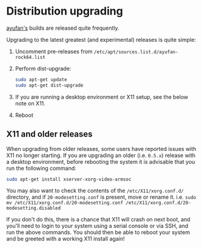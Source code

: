 # Distribution upgrading

[ayufan's](https://github.com/ayufan-rock64/linux-build/releases) builds are released quite frequently.

Upgrading to the latest greatest (and experimental) releases is quite simple:

1. Uncomment pre-releases from `/etc/apt/sources.list.d/ayufan-rock64.list`
2. Perform dist-upgrade:

    ```bash
    sudo apt-get update
    sudo apt-get dist-upgrade
    ```

3. If you are running a desktop environment or X11 setup, see the below note on X11.

4. Reboot

## X11 and older releases

When upgrading from older releases, some users have reported issues with X11 no longer starting. If you are upgrading an older (i.e. `0.5.x`) release with a desktop environment, before rebooting the system it is advisable that you run the following command: 

```bash
sudo apt-get install xserver-xorg-video-armsoc
```

You may also want to check the contents of the `/etc/X11/xorg.conf.d/` directory, and if `20-modesetting.conf` is present, move or rename it. i.e. `sudo mv /etc/X11/xorg.conf.d/20-modesetting.conf /etc/X11/xorg.conf.d/20-modesetting.disabled` 

If you don't do this, there is a chance that X11 will crash on next boot, and you'll need to login to your system using a serial console or via SSH, and run the above commands. You should then be able to reboot your system and be greeted with a working X11 install again!
